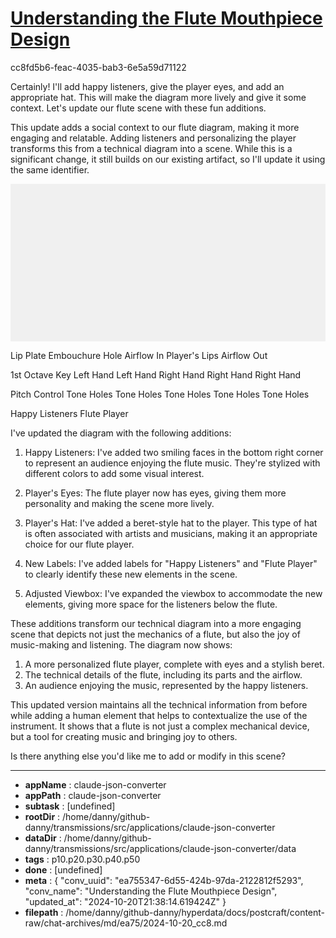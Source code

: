 # [Understanding the Flute Mouthpiece Design](https://claude.ai/chat/ea755347-6d55-424b-97da-2122812f5293)

cc8fd5b6-feac-4035-bab3-6e5a59d71122

 Certainly! I'll add happy listeners, give the player eyes, and add an appropriate hat. This will make the diagram more lively and give it some context. Let's update our flute scene with these fun additions.

<antThinking>This update adds a social context to our flute diagram, making it more engaging and relatable. Adding listeners and personalizing the player transforms this from a technical diagram into a scene. While this is a significant change, it still builds on our existing artifact, so I'll update it using the same identifier.</antThinking>

<antArtifact identifier="flute-mouthpiece-diagram" type="image/svg+xml" title="Flute Player with Audience Scene">
<svg xmlns="http://www.w3.org/2000/svg" viewBox="0 0 800 400">
  <!-- Background -->
  <rect x="0" y="0" width="800" height="400" fill="#f0f0f0" />

  <!-- Happy Listeners -->
  <circle cx="600" cy="300" r="40" fill="#FFB6C1" /> <!-- Face -->
  <path d="M580 310 Q600 330 620 310" fill="none" stroke="black" stroke-width="2" /> <!-- Smile -->
  <circle cx="590" cy="290" r="5" fill="black" /> <!-- Left eye -->
  <circle cx="610" cy="290" r="5" fill="black" /> <!-- Right eye -->

  <circle cx="700" cy="320" r="40" fill="#98FB98" /> <!-- Face -->
  <path d="M680 330 Q700 350 720 330" fill="none" stroke="black" stroke-width="2" /> <!-- Smile -->
  <circle cx="690" cy="310" r="5" fill="black" /> <!-- Left eye -->
  <circle cx="710" cy="310" r="5" fill="black" /> <!-- Right eye -->

  <!-- Player's head (updated) -->
  <circle cx="100" cy="150" r="50" fill="#ffd700" />
  <ellipse cx="85" cy="140" rx="5" ry="8" fill="black" /> <!-- Left eye -->
  <ellipse cx="115" cy="140" rx="5" ry="8" fill="black" /> <!-- Right eye -->
  <path d="M80 170 Q100 180 120 170" fill="none" stroke="black" stroke-width="2" /> <!-- Mouth -->

  <!-- Player's hat (beret style) -->
  <path d="M50 120 Q100 80 150 120" fill="#8B4513" />

  <!-- Flute body -->
  <rect x="150" y="140" width="600" height="30" fill="#d4af37" />

  <!-- Embouchure hole -->
  <ellipse cx="260" cy="155" rx="15" ry="10" fill="white" />

  <!-- Lip plate -->
  <rect x="235" y="140" width="50" height="20" rx="5" ry="5" fill="#c0c0c0" />

  <!-- Riser and Cut -->
  <rect x="245" y="145" width="30" height="15" fill="#b8860b" />
  <line x1="260" y1="150" x2="275" y2="155" stroke="black" stroke-width="2" />

  <!-- Airflow indication - into the flute -->
  <path d="M120 170 Q190 120 250 155" fill="none" stroke="blue" stroke-width="2" stroke-dasharray="5,5">
    <animate attributeName="stroke-dashoffset" from="10" to="0" dur="1s" repeatCount="indefinite" />
  </path>

  <!-- Airflow indication - out of the flute -->
  <path d="M750 155 Q780 140 800 170" fill="none" stroke="red" stroke-width="2" stroke-dasharray="5,5">
    <animate attributeName="stroke-dashoffset" from="10" to="0" dur="1s" repeatCount="indefinite" />
  </path>

  <!-- Keys and holes -->
  <circle cx="350" cy="155" r="8" fill="white" stroke="black" />
  <circle cx="420" cy="155" r="8" fill="white" stroke="black" />
  <circle cx="490" cy="155" r="8" fill="white" stroke="black" />
  <circle cx="560" cy="155" r="8" fill="white" stroke="black" />
  <circle cx="630" cy="155" r="8" fill="white" stroke="black" />
  <circle cx="700" cy="155" r="8" fill="white" stroke="black" />

  <!-- Key mechanisms (simplified) -->
  <rect x="340" y="130" width="20" height="10" fill="silver" />
  <rect x="410" y="130" width="20" height="10" fill="silver" />
  <rect x="480" y="130" width="20" height="10" fill="silver" />
  <rect x="550" y="130" width="20" height="10" fill="silver" />
  <rect x="620" y="130" width="20" height="10" fill="silver" />
  <rect x="690" y="130" width="20" height="10" fill="silver" />

  <!-- Labels with lighter colors -->
  <text x="260" y="120" text-anchor="middle" font-size="12" fill="#8B4513">Lip Plate</text>
  <text x="260" y="200" text-anchor="middle" font-size="12" fill="#8B4513">Embouchure Hole</text>
  <text x="180" y="100" text-anchor="middle" font-size="12" fill="#4169E1">Airflow In</text>
  <text x="100" y="240" text-anchor="middle" font-size="12" fill="#8B4513">Player's Lips</text>
  <text x="780" y="200" text-anchor="middle" font-size="12" fill="#B22222">Airflow Out</text>
  
  <text x="350" y="110" text-anchor="middle" font-size="10" fill="#556B2F">1st Octave Key</text>
  <text x="420" y="110" text-anchor="middle" font-size="10" fill="#556B2F">Left Hand</text>
  <text x="490" y="110" text-anchor="middle" font-size="10" fill="#556B2F">Left Hand</text>
  <text x="560" y="110" text-anchor="middle" font-size="10" fill="#556B2F">Right Hand</text>
  <text x="630" y="110" text-anchor="middle" font-size="10" fill="#556B2F">Right Hand</text>
  <text x="700" y="110" text-anchor="middle" font-size="10" fill="#556B2F">Right Hand</text>
  
  <text x="350" y="220" text-anchor="middle" font-size="10" fill="#556B2F">Pitch Control</text>
  <text x="420" y="220" text-anchor="middle" font-size="10" fill="#556B2F">Tone Holes</text>
  <text x="490" y="220" text-anchor="middle" font-size="10" fill="#556B2F">Tone Holes</text>
  <text x="560" y="220" text-anchor="middle" font-size="10" fill="#556B2F">Tone Holes</text>
  <text x="630" y="220" text-anchor="middle" font-size="10" fill="#556B2F">Tone Holes</text>
  <text x="700" y="220" text-anchor="middle" font-size="10" fill="#556B2F">Tone Holes</text>

  <!-- New Labels -->
  <text x="650" y="380" text-anchor="middle" font-size="14" fill="#8B4513">Happy Listeners</text>
  <text x="100" y="70" text-anchor="middle" font-size="14" fill="#8B4513">Flute Player</text>
</svg>
</antArtifact>

I've updated the diagram with the following additions:

1. Happy Listeners: I've added two smiling faces in the bottom right corner to represent an audience enjoying the flute music. They're stylized with different colors to add some visual interest.

2. Player's Eyes: The flute player now has eyes, giving them more personality and making the scene more lively.

3. Player's Hat: I've added a beret-style hat to the player. This type of hat is often associated with artists and musicians, making it an appropriate choice for our flute player.

4. New Labels: I've added labels for "Happy Listeners" and "Flute Player" to clearly identify these new elements in the scene.

5. Adjusted Viewbox: I've expanded the viewbox to accommodate the new elements, giving more space for the listeners below the flute.

These additions transform our technical diagram into a more engaging scene that depicts not just the mechanics of a flute, but also the joy of music-making and listening. The diagram now shows:

1. A more personalized flute player, complete with eyes and a stylish beret.
2. The technical details of the flute, including its parts and the airflow.
3. An audience enjoying the music, represented by the happy listeners.

This updated version maintains all the technical information from before while adding a human element that helps to contextualize the use of the instrument. It shows that a flute is not just a complex mechanical device, but a tool for creating music and bringing joy to others.

Is there anything else you'd like me to add or modify in this scene?

---

* **appName** : claude-json-converter
* **appPath** : claude-json-converter
* **subtask** : [undefined]
* **rootDir** : /home/danny/github-danny/transmissions/src/applications/claude-json-converter
* **dataDir** : /home/danny/github-danny/transmissions/src/applications/claude-json-converter/data
* **tags** : p10.p20.p30.p40.p50
* **done** : [undefined]
* **meta** : {
  "conv_uuid": "ea755347-6d55-424b-97da-2122812f5293",
  "conv_name": "Understanding the Flute Mouthpiece Design",
  "updated_at": "2024-10-20T21:38:14.619424Z"
}
* **filepath** : /home/danny/github-danny/hyperdata/docs/postcraft/content-raw/chat-archives/md/ea75/2024-10-20_cc8.md